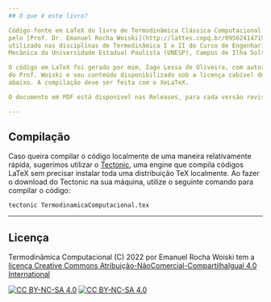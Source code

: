 ```yaml
---
## O que é este livro?

Código-fonte em LaTeX do livro de Termodinâmica Clássica Computacional escrito
pelo [Prof. Dr. Emanuel Rocha Woiski](http://lattes.cnpq.br/0956241471937475) e
utilizado nas disciplinas de Termodinâmica I e II do Curso de Engenharia
Mecânica da Universidade Estadual Paulista (UNESP), Campus de Ilha Solteira.

O código em LaTeX foi gerado por mim, Iago Lessa de Oliveira, com autorização
do Prof. Woiski e seu conteúdo disponibilizado sob a licença cabível descrita
abaixo. A compilação deve ser feita com o XeLaTeX.

O documento em PDF está disponível nas Releases, para cada versão revisada. 

---
```

## Compilação

Caso queira compilar o código localmente de uma maneira relativamente rápida,
sugerimos utilizar o
[Tectonic](https://github.com/tectonic-typesetting/tectonic), uma engine que
compila códigos LaTeX sem precisar instalar toda uma distribuição TeX
localmente. Ao fazer o download do Tectonic na sua máquina, utilize o seguinte
comando para compilar o código:

`tectonic TermodinamicaComputacional.tex`

---
## Licença

Termodinâmica Computacional (C) 2022 por Emanuel Rocha Woiski tem a [licença
Creative Commons Atribuição-NãoComercial-CompartilhaIgual 4.0
International][cc-by-nc-sa]

[![CC BY-NC-SA 4.0][cc-by-nc-sa-shield]][cc-by-nc-sa]
[![CC BY-NC-SA 4.0][cc-by-nc-sa-image]][cc-by-nc-sa]

[cc-by-nc-sa]: https://creativecommons.org/licenses/by-nc-sa/4.0/deed.pt_BR
[cc-by-nc-sa-image]: https://licensebuttons.net/l/by-nc-sa/4.0/88x31.png
[cc-by-nc-sa-shield]: https://img.shields.io/badge/License-CC%20BY--NC--SA%204.0-lightgrey.svg
